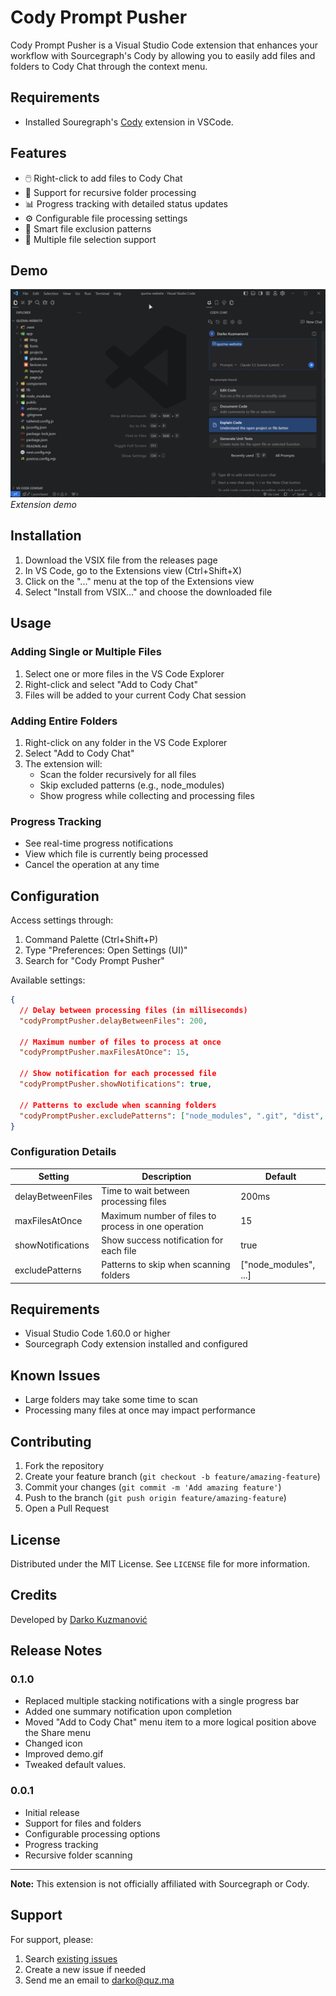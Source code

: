 # Cody Prompt Pusher

Cody Prompt Pusher is a Visual Studio Code extension that enhances your workflow with Sourcegraph's Cody by allowing you to easily add files and folders to Cody Chat through the context menu.

## Requirements

- Installed Souregraph's [Cody](https://marketplace.visualstudio.com/items?itemName=sourcegraph.cody-ai) extension in VSCode.

## Features

- 🖱️ Right-click to add files to Cody Chat
- 📁 Support for recursive folder processing
- 📊 Progress tracking with detailed status updates
- ⚙️ Configurable file processing settings
- 🎯 Smart file exclusion patterns
- 📝 Multiple file selection support

## Demo

![Extension Demo](images/demo.gif)
_Extension demo_

## Installation

1. Download the VSIX file from the releases page
2. In VS Code, go to the Extensions view (Ctrl+Shift+X)
3. Click on the "..." menu at the top of the Extensions view
4. Select "Install from VSIX..." and choose the downloaded file

## Usage

### Adding Single or Multiple Files

1. Select one or more files in the VS Code Explorer
2. Right-click and select "Add to Cody Chat"
3. Files will be added to your current Cody Chat session

### Adding Entire Folders

1. Right-click on any folder in the VS Code Explorer
2. Select "Add to Cody Chat"
3. The extension will:
   - Scan the folder recursively for all files
   - Skip excluded patterns (e.g., node_modules)
   - Show progress while collecting and processing files

### Progress Tracking

- See real-time progress notifications
- View which file is currently being processed
- Cancel the operation at any time

## Configuration

Access settings through:

1. Command Palette (Ctrl+Shift+P)
2. Type "Preferences: Open Settings (UI)"
3. Search for "Cody Prompt Pusher"

Available settings:

```json
{
  // Delay between processing files (in milliseconds)
  "codyPromptPusher.delayBetweenFiles": 200,

  // Maximum number of files to process at once
  "codyPromptPusher.maxFilesAtOnce": 15,

  // Show notification for each processed file
  "codyPromptPusher.showNotifications": true,

  // Patterns to exclude when scanning folders
  "codyPromptPusher.excludePatterns": ["node_modules", ".git", "dist", "build", ".next", ".vscode"]
}
```

### Configuration Details

| Setting           | Description                                         | Default               |
| ----------------- | --------------------------------------------------- | --------------------- |
| delayBetweenFiles | Time to wait between processing files               | 200ms                 |
| maxFilesAtOnce    | Maximum number of files to process in one operation | 15                    |
| showNotifications | Show success notification for each file             | true                  |
| excludePatterns   | Patterns to skip when scanning folders              | ["node_modules", ...] |

## Requirements

- Visual Studio Code 1.60.0 or higher
- Sourcegraph Cody extension installed and configured

## Known Issues

- Large folders may take some time to scan
- Processing many files at once may impact performance

## Contributing

1. Fork the repository
2. Create your feature branch (`git checkout -b feature/amazing-feature`)
3. Commit your changes (`git commit -m 'Add amazing feature'`)
4. Push to the branch (`git push origin feature/amazing-feature`)
5. Open a Pull Request

## License

Distributed under the MIT License. See `LICENSE` file for more information.

## Credits

Developed by [Darko Kuzmanović](https://quz.ma)

## Release Notes

### 0.1.0

- Replaced multiple stacking notifications with a single progress bar
- Added one summary notification upon completion
- Moved "Add to Cody Chat" menu item to a more logical position above the Share menu
- Changed icon
- Improved demo.gif
- Tweaked default values.

### 0.0.1

- Initial release
- Support for files and folders
- Configurable processing options
- Progress tracking
- Recursive folder scanning

---

**Note:** This extension is not officially affiliated with Sourcegraph or Cody.

## Support

For support, please:

1. Search [existing issues](link-to-issues)
2. Create a new issue if needed
3. Send me an email to darko@quz.ma
